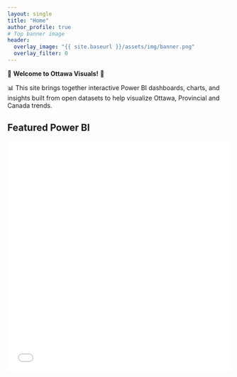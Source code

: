 ```yaml
---
layout: single
title: "Home"
author_profile: true
# Top banner image
header:
  overlay_image: "{{ site.baseurl }}/assets/img/banner.png"
  overlay_filter: 0
---
```


🍁 __Welcome to Ottawa Visuals!__ 🍁 

📊 This site brings together interactive Power BI dashboards, charts, and insights built from open datasets to help visualize Ottawa, Provincial and Canada trends.

## Featured Power BI
<div class="embed-container">
  <!-- Replace with Publish-to-web iframe -->
  <iframe width="100%" height="520" src="PASTE_PBI_EMBED_URL" frameborder="0" allowfullscreen="true"></iframe>
</div>
